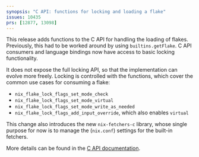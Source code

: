 ```yaml
---
synopsis: "C API: functions for locking and loading a flake"
issues: 10435
prs: [12877, 13098]
---
```


This release adds functions to the C API for handling the loading of flakes. Previously, this had to be worked around by using `builtins.getFlake`.
C API consumers and language bindings now have access to basic locking functionality.

It does not expose the full locking API, so that the implementation can evolve more freely.
Locking is controlled with the functions, which cover the common use cases for consuming a flake:
- `nix_flake_lock_flags_set_mode_check`
- `nix_flake_lock_flags_set_mode_virtual`
- `nix_flake_lock_flags_set_mode_write_as_needed`
- `nix_flake_lock_flags_add_input_override`, which also enables `virtual`

This change also introduces the new `nix-fetchers-c` library, whose single purpose for now is to manage the (`nix.conf`) settings for the built-in fetchers.

More details can be found in the [C API documentation](@docroot@/c-api.md).
